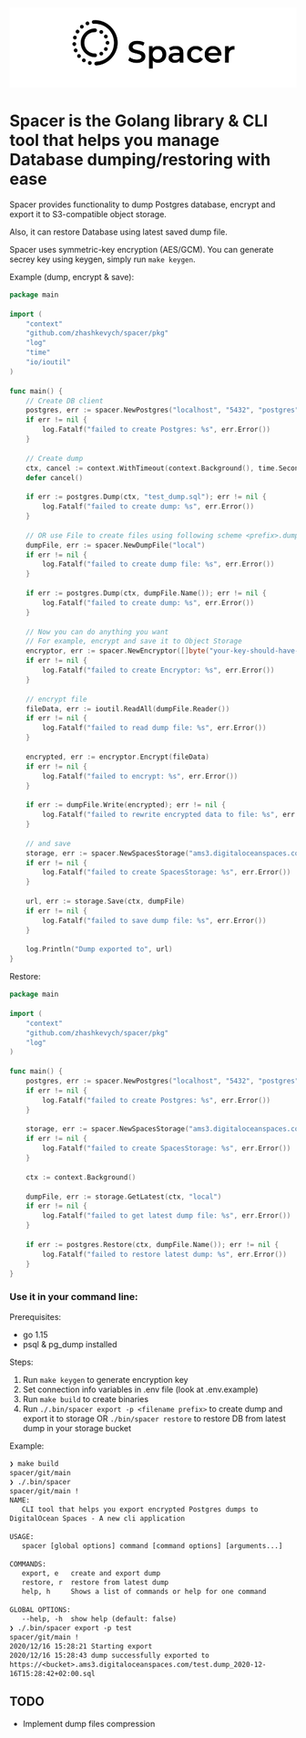 ![alt text](./logo.png)
# Spacer is the Golang library & CLI tool that helps you manage Database dumping/restoring with ease
Spacer provides functionality to dump Postgres database, encrypt and export it to S3-compatible object storage.

Also, it can restore Database using latest saved dump file.

Spacer uses symmetric-key encryption (AES/GCM). You can generate secrey key using keygen, simply run `make keygen`.

Example (dump, encrypt & save):

```go
package main

import (
    "context"
    "github.com/zhashkevych/spacer/pkg"
    "log"
    "time"
    "io/ioutil"
)

func main() {
    // Create DB client
    postgres, err := spacer.NewPostgres("localhost", "5432", "postgres", "qwerty", "postgres")
    if err != nil {
        log.Fatalf("failed to create Postgres: %s", err.Error())
    }

    // Create dump
    ctx, cancel := context.WithTimeout(context.Background(), time.Second*10)
    defer cancel()

    if err := postgres.Dump(ctx, "test_dump.sql"); err != nil {
        log.Fatalf("failed to create dump: %s", err.Error())
    }

    // OR use File to create files using following scheme <prefix>.dump_<current_date>.sql
    dumpFile, err := spacer.NewDumpFile("local")
    if err != nil {
        log.Fatalf("failed to create dump file: %s", err.Error())
    }

    if err := postgres.Dump(ctx, dumpFile.Name()); err != nil {
        log.Fatalf("failed to create dump: %s", err.Error())
    }

    // Now you can do anything you want
    // For example, encrypt and save it to Object Storage
    encryptor, err := spacer.NewEncryptor([]byte("your-key-should-have-32-bytes!!!"))
    if err != nil {
        log.Fatalf("failed to create Encryptor: %s", err.Error())
    }

    // encrypt file
    fileData, err := ioutil.ReadAll(dumpFile.Reader())
    if err != nil {
        log.Fatalf("failed to read dump file: %s", err.Error())
    }

    encrypted, err := encryptor.Encrypt(fileData)
    if err != nil {
        log.Fatalf("failed to encrypt: %s", err.Error())
    }

    if err := dumpFile.Write(encrypted); err != nil {
        log.Fatalf("failed to rewrite encrypted data to file: %s", err.Error())
    }

    // and save
    storage, err := spacer.NewSpacesStorage("ams3.digitaloceanspaces.com", "test-bucket", "your-access-key", "your-secret-key")
    if err != nil {
        log.Fatalf("failed to create SpacesStorage: %s", err.Error())
    }

    url, err := storage.Save(ctx, dumpFile)
    if err != nil {
        log.Fatalf("failed to save dump file: %s", err.Error())
    }

    log.Println("Dump exported to", url)
}
```

Restore:

```go
package main

import (
	"context"
	"github.com/zhashkevych/spacer/pkg"
	"log"
)

func main() {
    postgres, err := spacer.NewPostgres("localhost", "5432", "postgres", "qwerty", "postgres")
    if err != nil {
        log.Fatalf("failed to create Postgres: %s", err.Error())
    }

    storage, err := spacer.NewSpacesStorage("ams3.digitaloceanspaces.com", "test-bucket", "your-access-key", "your-secret-key")
    if err != nil {
        log.Fatalf("failed to create SpacesStorage: %s", err.Error())
    }

    ctx := context.Background()

    dumpFile, err := storage.GetLatest(ctx, "local")
    if err != nil {
        log.Fatalf("failed to get latest dump file: %s", err.Error())
    }

    if err := postgres.Restore(ctx, dumpFile.Name()); err != nil {
        log.Fatalf("failed to restore latest dump: %s", err.Error())
    }
}
``` 

### Use it in your command line:
Prerequisites:
- go 1.15
- psql & pg_dump installed

Steps:
1) Run `make keygen` to generate encryption key
2) Set connection info variables in .env file (look at .env.example)
3) Run `make build` to create binaries
4) Run `./.bin/spacer export -p <filename prefix>` to create dump and export it to storage OR `./bin/spacer restore` to restore DB from latest dump in your storage bucket

Example:
```shell script
❯ make build                                                                                                                                                                                                                                 spacer/git/main 
❯ ./.bin/spacer                                                                                                                                                                                                                             spacer/git/main !
NAME:
   CLI tool that helps you export encrypted Postgres dumps to DigitalOcean Spaces - A new cli application

USAGE:
   spacer [global options] command [command options] [arguments...]

COMMANDS:
   export, e   create and export dump
   restore, r  restore from latest dump
   help, h     Shows a list of commands or help for one command

GLOBAL OPTIONS:
   --help, -h  show help (default: false)
❯ ./.bin/spacer export -p test                                                                                                                                                                                                              spacer/git/main !
2020/12/16 15:28:21 Starting export
2020/12/16 15:28:43 dump successfully exported to https://<bucket>.ams3.digitaloceanspaces.com/test.dump_2020-12-16T15:28:42+02:00.sql
```

## TODO
- Implement dump files compression
